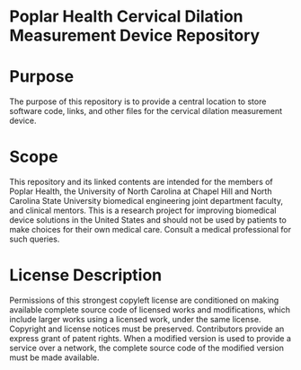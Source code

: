# Poplar Health Cervical Dilation Measurement Device Repository

# Purpose 
The purpose of this repository is to provide a central location to store software code, links, and other files for the cervical dilation measurement device. 

# Scope 
This repository and its linked contents are intended for the members of Poplar Health, the University of North Carolina at Chapel Hill and North Carolina State University biomedical engineering joint department faculty, and clinical mentors. This is a research project for improving biomedical device solutions in the United States and should not be used by patients to make choices for their own medical care. Consult a medical professional for such queries. 

# License Description
Permissions of this strongest copyleft license are conditioned on making available complete source code of licensed works and modifications, which include larger works using a licensed work, under the same license. Copyright and license notices must be preserved. Contributors provide an express grant of patent rights. When a modified version is used to provide a service over a network, the complete source code of the modified version must be made available.

